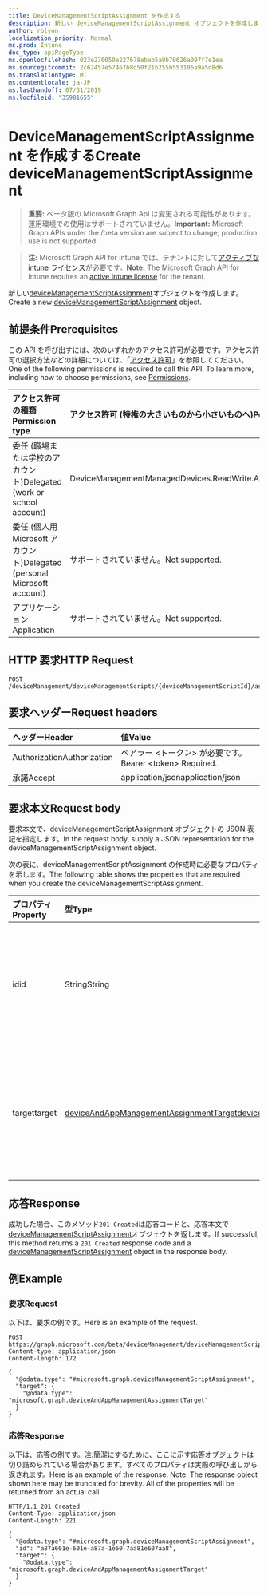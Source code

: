 ```yaml
---
title: DeviceManagementScriptAssignment を作成する
description: 新しい deviceManagementScriptAssignment オブジェクトを作成します。
author: rolyon
localization_priority: Normal
ms.prod: Intune
doc_type: apiPageType
ms.openlocfilehash: 023e270050a227678ebab5a9b70626a097f7e1ea
ms.sourcegitcommit: 2c62457e57467b8d50f21b255b553106a9a5d8d6
ms.translationtype: MT
ms.contentlocale: ja-JP
ms.lasthandoff: 07/31/2019
ms.locfileid: "35981655"
---
```

# <a name="create-devicemanagementscriptassignment"></a><span data-ttu-id="33a81-103">DeviceManagementScriptAssignment を作成する</span><span class="sxs-lookup"><span data-stu-id="33a81-103">Create deviceManagementScriptAssignment</span></span>

> <span data-ttu-id="33a81-104">**重要:** ベータ版の Microsoft Graph Api は変更される可能性があります。運用環境での使用はサポートされていません。</span><span class="sxs-lookup"><span data-stu-id="33a81-104">**Important:** Microsoft Graph APIs under the /beta version are subject to change; production use is not supported.</span></span>

> <span data-ttu-id="33a81-105">**注:** Microsoft Graph API for Intune では、テナントに対して[アクティブな intune ライセンス](https://go.microsoft.com/fwlink/?linkid=839381)が必要です。</span><span class="sxs-lookup"><span data-stu-id="33a81-105">**Note:** The Microsoft Graph API for Intune requires an [active Intune license](https://go.microsoft.com/fwlink/?linkid=839381) for the tenant.</span></span>

<span data-ttu-id="33a81-106">新しい[deviceManagementScriptAssignment](../resources/intune-devices-devicemanagementscriptassignment.md)オブジェクトを作成します。</span><span class="sxs-lookup"><span data-stu-id="33a81-106">Create a new [deviceManagementScriptAssignment](../resources/intune-devices-devicemanagementscriptassignment.md) object.</span></span>

## <a name="prerequisites"></a><span data-ttu-id="33a81-107">前提条件</span><span class="sxs-lookup"><span data-stu-id="33a81-107">Prerequisites</span></span>
<span data-ttu-id="33a81-p101">この API を呼び出すには、次のいずれかのアクセス許可が必要です。アクセス許可の選択方法などの詳細については、「[アクセス許可](/graph/permissions-reference)」を参照してください。</span><span class="sxs-lookup"><span data-stu-id="33a81-p101">One of the following permissions is required to call this API. To learn more, including how to choose permissions, see [Permissions](/graph/permissions-reference).</span></span>

|<span data-ttu-id="33a81-110">アクセス許可の種類</span><span class="sxs-lookup"><span data-stu-id="33a81-110">Permission type</span></span>|<span data-ttu-id="33a81-111">アクセス許可 (特権の大きいものから小さいものへ)</span><span class="sxs-lookup"><span data-stu-id="33a81-111">Permissions (from most to least privileged)</span></span>|
|:---|:---|
|<span data-ttu-id="33a81-112">委任 (職場または学校のアカウント)</span><span class="sxs-lookup"><span data-stu-id="33a81-112">Delegated (work or school account)</span></span>|<span data-ttu-id="33a81-113">DeviceManagementManagedDevices.ReadWrite.All</span><span class="sxs-lookup"><span data-stu-id="33a81-113">DeviceManagementManagedDevices.ReadWrite.All</span></span>|
|<span data-ttu-id="33a81-114">委任 (個人用 Microsoft アカウント)</span><span class="sxs-lookup"><span data-stu-id="33a81-114">Delegated (personal Microsoft account)</span></span>|<span data-ttu-id="33a81-115">サポートされていません。</span><span class="sxs-lookup"><span data-stu-id="33a81-115">Not supported.</span></span>|
|<span data-ttu-id="33a81-116">アプリケーション</span><span class="sxs-lookup"><span data-stu-id="33a81-116">Application</span></span>|<span data-ttu-id="33a81-117">サポートされていません。</span><span class="sxs-lookup"><span data-stu-id="33a81-117">Not supported.</span></span>|

## <a name="http-request"></a><span data-ttu-id="33a81-118">HTTP 要求</span><span class="sxs-lookup"><span data-stu-id="33a81-118">HTTP Request</span></span>
<!-- {
  "blockType": "ignored"
}
-->
``` http
POST /deviceManagement/deviceManagementScripts/{deviceManagementScriptId}/assignments
```

## <a name="request-headers"></a><span data-ttu-id="33a81-119">要求ヘッダー</span><span class="sxs-lookup"><span data-stu-id="33a81-119">Request headers</span></span>
|<span data-ttu-id="33a81-120">ヘッダー</span><span class="sxs-lookup"><span data-stu-id="33a81-120">Header</span></span>|<span data-ttu-id="33a81-121">値</span><span class="sxs-lookup"><span data-stu-id="33a81-121">Value</span></span>|
|:---|:---|
|<span data-ttu-id="33a81-122">Authorization</span><span class="sxs-lookup"><span data-stu-id="33a81-122">Authorization</span></span>|<span data-ttu-id="33a81-123">ベアラー &lt;トークン&gt; が必要です。</span><span class="sxs-lookup"><span data-stu-id="33a81-123">Bearer &lt;token&gt; Required.</span></span>|
|<span data-ttu-id="33a81-124">承諾</span><span class="sxs-lookup"><span data-stu-id="33a81-124">Accept</span></span>|<span data-ttu-id="33a81-125">application/json</span><span class="sxs-lookup"><span data-stu-id="33a81-125">application/json</span></span>|

## <a name="request-body"></a><span data-ttu-id="33a81-126">要求本文</span><span class="sxs-lookup"><span data-stu-id="33a81-126">Request body</span></span>
<span data-ttu-id="33a81-127">要求本文で、deviceManagementScriptAssignment オブジェクトの JSON 表記を指定します。</span><span class="sxs-lookup"><span data-stu-id="33a81-127">In the request body, supply a JSON representation for the deviceManagementScriptAssignment object.</span></span>

<span data-ttu-id="33a81-128">次の表に、deviceManagementScriptAssignment の作成時に必要なプロパティを示します。</span><span class="sxs-lookup"><span data-stu-id="33a81-128">The following table shows the properties that are required when you create the deviceManagementScriptAssignment.</span></span>

|<span data-ttu-id="33a81-129">プロパティ</span><span class="sxs-lookup"><span data-stu-id="33a81-129">Property</span></span>|<span data-ttu-id="33a81-130">型</span><span class="sxs-lookup"><span data-stu-id="33a81-130">Type</span></span>|<span data-ttu-id="33a81-131">説明</span><span class="sxs-lookup"><span data-stu-id="33a81-131">Description</span></span>|
|:---|:---|:---|
|<span data-ttu-id="33a81-132">id</span><span class="sxs-lookup"><span data-stu-id="33a81-132">id</span></span>|<span data-ttu-id="33a81-133">String</span><span class="sxs-lookup"><span data-stu-id="33a81-133">String</span></span>|<span data-ttu-id="33a81-134">[デバイス管理スクリプト] グループ割り当てエンティティのキー。</span><span class="sxs-lookup"><span data-stu-id="33a81-134">Key of the device management script group assignment entity.</span></span>|
|<span data-ttu-id="33a81-135">target</span><span class="sxs-lookup"><span data-stu-id="33a81-135">target</span></span>|[<span data-ttu-id="33a81-136">deviceAndAppManagementAssignmentTarget</span><span class="sxs-lookup"><span data-stu-id="33a81-136">deviceAndAppManagementAssignmentTarget</span></span>](../resources/intune-shared-deviceandappmanagementassignmenttarget.md)|<span data-ttu-id="33a81-137">スクリプトを対象としている Azure Active Directory グループの Id。</span><span class="sxs-lookup"><span data-stu-id="33a81-137">The Id of the Azure Active Directory group we are targeting the script to.</span></span>|



## <a name="response"></a><span data-ttu-id="33a81-138">応答</span><span class="sxs-lookup"><span data-stu-id="33a81-138">Response</span></span>
<span data-ttu-id="33a81-139">成功した場合、このメソッド`201 Created`は応答コードと、応答本文で[deviceManagementScriptAssignment](../resources/intune-devices-devicemanagementscriptassignment.md)オブジェクトを返します。</span><span class="sxs-lookup"><span data-stu-id="33a81-139">If successful, this method returns a `201 Created` response code and a [deviceManagementScriptAssignment](../resources/intune-devices-devicemanagementscriptassignment.md) object in the response body.</span></span>

## <a name="example"></a><span data-ttu-id="33a81-140">例</span><span class="sxs-lookup"><span data-stu-id="33a81-140">Example</span></span>

### <a name="request"></a><span data-ttu-id="33a81-141">要求</span><span class="sxs-lookup"><span data-stu-id="33a81-141">Request</span></span>
<span data-ttu-id="33a81-142">以下は、要求の例です。</span><span class="sxs-lookup"><span data-stu-id="33a81-142">Here is an example of the request.</span></span>
``` http
POST https://graph.microsoft.com/beta/deviceManagement/deviceManagementScripts/{deviceManagementScriptId}/assignments
Content-type: application/json
Content-length: 172

{
  "@odata.type": "#microsoft.graph.deviceManagementScriptAssignment",
  "target": {
    "@odata.type": "microsoft.graph.deviceAndAppManagementAssignmentTarget"
  }
}
```

### <a name="response"></a><span data-ttu-id="33a81-143">応答</span><span class="sxs-lookup"><span data-stu-id="33a81-143">Response</span></span>
<span data-ttu-id="33a81-p102">以下は、応答の例です。注:簡潔にするために、ここに示す応答オブジェクトは切り詰められている場合があります。すべてのプロパティは実際の呼び出しから返されます。</span><span class="sxs-lookup"><span data-stu-id="33a81-p102">Here is an example of the response. Note: The response object shown here may be truncated for brevity. All of the properties will be returned from an actual call.</span></span>
``` http
HTTP/1.1 201 Created
Content-Type: application/json
Content-Length: 221

{
  "@odata.type": "#microsoft.graph.deviceManagementScriptAssignment",
  "id": "a87a601e-601e-a87a-1e60-7aa81e607aa8",
  "target": {
    "@odata.type": "microsoft.graph.deviceAndAppManagementAssignmentTarget"
  }
}
```





